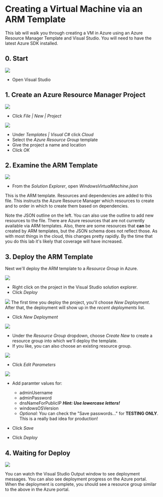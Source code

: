 # Creating a Virtual Machine via an ARM Template

This lab will walk you through creating a VM in Azure using an Azure Resource Manager Template and Visual Studio. You will need to have the latest Azure SDK installed.

## 0. Start

![](media/CreateVM-ARM-01.png)
* Open Visual Studio

## 1. Create an Azure Resource Manager Project
![](media/CreateVM-ARM-02.png)
* Click *File | New | Project*

![](media/CreateVM-ARM-03.png)
* Under *Templates | Visual C#* click *Cloud*
* Select the *Azure Resource Group* template
* Give the project a name and location
* Click *OK* 


## 2. Examine the ARM Template
![](media/CreateVM-ARM-05.png)
* From the *Solution Explorer*, open *WindowsVirtualMachine.json* 

This is the ARM template. Resources and dependencies are added to this file. This instructs the Azure Resource Manager which resources to create and to order in which to create them based on dependencies.  

Note the JSON outline on the left. You can also use the outline to add new resources to the file. There are Azure resources that are not currently available via ARM templates. Also, there are some resources that __can__ be created by ARM templates, but the JSON schema does not reflect those. As with most things in the cloud, this changes pretty rapidly. By the time that you do this lab it's likely that coverage will have increased.

## 3. Deploy the ARM Template
Next we'll deploy the ARM template to a *Resource Group* in Azure.

![](media/CreateVM-ARM-06.png)
* Right click on the project in the Visual Studio solution explorer.
* Click *Deploy*

![](media/CreateVM-ARM-07.png)
The first time you deploy the project, you'll choose *New Deployment*. After that, the deployment will show up in the  *recent deployments* list.
* Click *New Deployment*

![](media/CreateVM-ARM-08.png)
* Under the *Resource Group* dropdown, choose *Create New* to create a resource group into which we'll deploy the template.
* If you like, you can also choose an existing resource group.

![](media/CreateVM-ARM-09.png)
* Click *Edit Parameters*

![](media/CreateVM-ARM-10.png)
* Add paramter values for:
    * adminUsername
    * adminPassword
    * dnsNameForPublicIP **_Hint: Use lowercase letters!_**
    * windowsOSVersion
    * *Optional:* You can check the "Save passwords..." for **TESTING ONLY**. This is a really bad idea for production!
    
* Click *Save*
* Click *Deploy*

## 4. Waiting for Deploy
![](media/CreateVM-ARM-11.png)

You can watch the Visual Studio Output window to see deployment messages. You can also see deployment progress on the Azure portal. When the deployment is complete, you should see a resource group similar to the above in the Azure portal.

